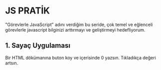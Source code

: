 # JS PRATİK
"Görevlerle JavaScript" adını verdiğim bu seride, çok temel ve eğlenceli görevlerle javascript bilginizi arttırmayı ve geliştirmeyi hedefliyorum.

## 1. Sayaç Uygulaması
Bir HTML dökümanına buton koy ve içerisinde 0 yazsın. Tıkladıkça değeri artsın. 